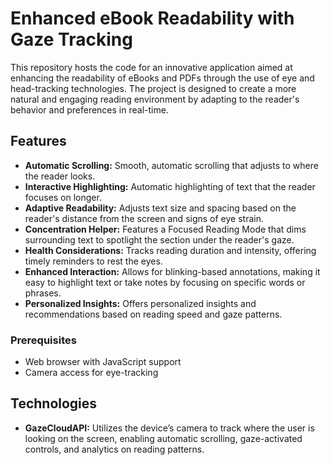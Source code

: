 # Enhanced eBook Readability with Gaze Tracking

This repository hosts the code for an innovative application aimed at enhancing the readability of eBooks and PDFs through the use of eye and head-tracking technologies. The project is designed to create a more natural and engaging reading environment by adapting to the reader's behavior and preferences in real-time.

## Features

- **Automatic Scrolling:** Smooth, automatic scrolling that adjusts to where the reader looks.
- **Interactive Highlighting:** Automatic highlighting of text that the reader focuses on longer.
- **Adaptive Readability:** Adjusts text size and spacing based on the reader's distance from the screen and signs of eye strain.
- **Concentration Helper:** Features a Focused Reading Mode that dims surrounding text to spotlight the section under the reader's gaze.
- **Health Considerations:** Tracks reading duration and intensity, offering timely reminders to rest the eyes.
- **Enhanced Interaction:** Allows for blinking-based annotations, making it easy to highlight text or take notes by focusing on specific words or phrases.
- **Personalized Insights:** Offers personalized insights and recommendations based on reading speed and gaze patterns.

### Prerequisites

- Web browser with JavaScript support
- Camera access for eye-tracking

## Technologies

- **GazeCloudAPI:** Utilizes the device’s camera to track where the user is looking on the screen, enabling automatic scrolling, gaze-activated controls, and analytics on reading patterns.

